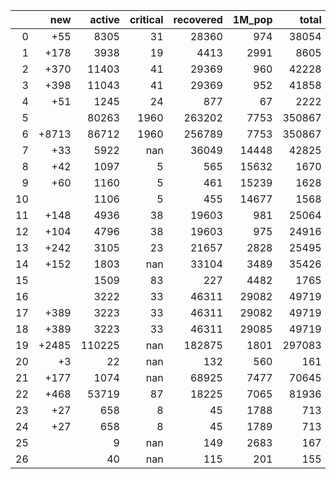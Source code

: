 |    |   new |   active |   critical |   recovered |   1M_pop |   total |
|---:|------:|---------:|-----------:|------------:|---------:|--------:|
|  0 |   +55 |     8305 |         31 |       28360 |      974 |   38054 |
|  1 |  +178 |     3938 |         19 |        4413 |     2991 |    8605 |
|  2 |  +370 |    11403 |         41 |       29369 |      960 |   42228 |
|  3 |  +398 |    11043 |         41 |       29369 |      952 |   41858 |
|  4 |   +51 |     1245 |         24 |         877 |       67 |    2222 |
|  5 |       |    80263 |       1960 |      263202 |     7753 |  350867 |
|  6 | +8713 |    86712 |       1960 |      256789 |     7753 |  350867 |
|  7 |   +33 |     5922 |        nan |       36049 |    14448 |   42825 |
|  8 |   +42 |     1097 |          5 |         565 |    15632 |    1670 |
|  9 |   +60 |     1160 |          5 |         461 |    15239 |    1628 |
| 10 |       |     1106 |          5 |         455 |    14677 |    1568 |
| 11 |  +148 |     4936 |         38 |       19603 |      981 |   25064 |
| 12 |  +104 |     4796 |         38 |       19603 |      975 |   24916 |
| 13 |  +242 |     3105 |         23 |       21657 |     2828 |   25495 |
| 14 |  +152 |     1803 |        nan |       33104 |     3489 |   35426 |
| 15 |       |     1509 |         83 |         227 |     4482 |    1765 |
| 16 |       |     3222 |         33 |       46311 |    29082 |   49719 |
| 17 |  +389 |     3223 |         33 |       46311 |    29082 |   49719 |
| 18 |  +389 |     3223 |         33 |       46311 |    29085 |   49719 |
| 19 | +2485 |   110225 |        nan |      182875 |     1801 |  297083 |
| 20 |    +3 |       22 |        nan |         132 |      560 |     161 |
| 21 |  +177 |     1074 |        nan |       68925 |     7477 |   70645 |
| 22 |  +468 |    53719 |         87 |       18225 |     7065 |   81936 |
| 23 |   +27 |      658 |          8 |          45 |     1788 |     713 |
| 24 |   +27 |      658 |          8 |          45 |     1789 |     713 |
| 25 |       |        9 |        nan |         149 |     2683 |     167 |
| 26 |       |       40 |        nan |         115 |      201 |     155 |